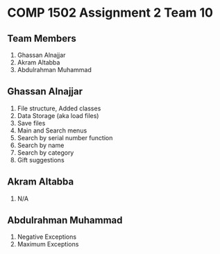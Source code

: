 # COMP 1502 Assignment 2 Team 10

## Team Members
1. Ghassan Alnajjar
2. Akram Altabba
3. Abdulrahman Muhammad

## Ghassan Alnajjar
1. File structure, Added classes 
2. Data Storage (aka load files)
3. Save files
4. Main and Search menus
5. Search by serial number function
6. Search by name
7. Search by category
8. Gift suggestions

## Akram Altabba
1. N/A

## Abdulrahman Muhammad
1. Negative Exceptions
2. Maximum Exceptions



